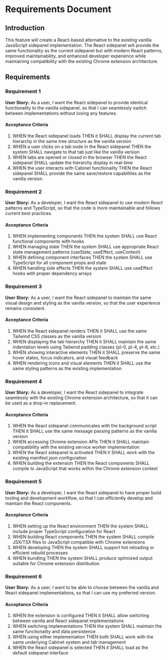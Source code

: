 # Requirements Document

## Introduction

This feature will create a React-based alternative to the existing vanilla JavaScript sidepanel implementation. The React sidepanel will provide the same functionality as the current sidepanel but with modern React patterns, improved maintainability, and enhanced developer experience while maintaining compatibility with the existing Chrome extension architecture.

## Requirements

### Requirement 1

**User Story:** As a user, I want the React sidepanel to provide identical functionality to the vanilla sidepanel, so that I can seamlessly switch between implementations without losing any features.

#### Acceptance Criteria

1. WHEN the React sidepanel loads THEN it SHALL display the current tab hierarchy in the same tree structure as the vanilla version
2. WHEN a user clicks on a tab node in the React sidepanel THEN the system SHALL navigate to that tab just like the vanilla version
3. WHEN tabs are opened or closed in the browser THEN the React sidepanel SHALL update the hierarchy display in real-time
4. WHEN the user interacts with Cabinet functionality THEN the React sidepanel SHALL provide the same save/restore capabilities as the vanilla version

### Requirement 2

**User Story:** As a developer, I want the React sidepanel to use modern React patterns and TypeScript, so that the code is more maintainable and follows current best practices.

#### Acceptance Criteria

1. WHEN implementing components THEN the system SHALL use React functional components with hooks
2. WHEN managing state THEN the system SHALL use appropriate React state management patterns (useState, useEffect, useContext)
3. WHEN defining component interfaces THEN the system SHALL use TypeScript for all component props and state
4. WHEN handling side effects THEN the system SHALL use useEffect hooks with proper dependency arrays

### Requirement 3

**User Story:** As a user, I want the React sidepanel to maintain the same visual design and styling as the vanilla version, so that the user experience remains consistent.

#### Acceptance Criteria

1. WHEN the React sidepanel renders THEN it SHALL use the same Tailwind CSS classes as the vanilla version
2. WHEN displaying the tab hierarchy THEN it SHALL maintain the same indentation levels using Tailwind padding classes (pl-0, pl-4, pl-8, etc.)
3. WHEN showing interactive elements THEN it SHALL preserve the same hover states, focus indicators, and visual feedback
4. WHEN rendering icons and visual elements THEN it SHALL use the same styling patterns as the existing implementation

### Requirement 4

**User Story:** As a developer, I want the React sidepanel to integrate seamlessly with the existing Chrome extension architecture, so that it can be used as a drop-in replacement.

#### Acceptance Criteria

1. WHEN the React sidepanel communicates with the background script THEN it SHALL use the same message passing patterns as the vanilla version
2. WHEN accessing Chrome extension APIs THEN it SHALL maintain compatibility with the existing service worker implementation
3. WHEN the React sidepanel is activated THEN it SHALL work with the existing manifest.json configuration
4. WHEN building the extension THEN the React components SHALL compile to JavaScript that works within the Chrome extension context

### Requirement 5

**User Story:** As a developer, I want the React sidepanel to have proper build tooling and development workflow, so that I can efficiently develop and maintain the React components.

#### Acceptance Criteria

1. WHEN setting up the React environment THEN the system SHALL include proper TypeScript configuration for React
2. WHEN building React components THEN the system SHALL compile JSX/TSX files to JavaScript compatible with Chrome extensions
3. WHEN developing THEN the system SHALL support hot reloading or efficient rebuild processes
4. WHEN bundling THEN the system SHALL produce optimized output suitable for Chrome extension distribution

### Requirement 6

**User Story:** As a user, I want to be able to choose between the vanilla and React sidepanel implementations, so that I can use my preferred version.

#### Acceptance Criteria

1. WHEN the extension is configured THEN it SHALL allow switching between vanilla and React sidepanel implementations
2. WHEN switching implementations THEN the system SHALL maintain the same functionality and data persistence
3. WHEN using either implementation THEN both SHALL work with the same underlying Cabinet system and tab management
4. WHEN the React sidepanel is selected THEN it SHALL load as the default sidepanel interface